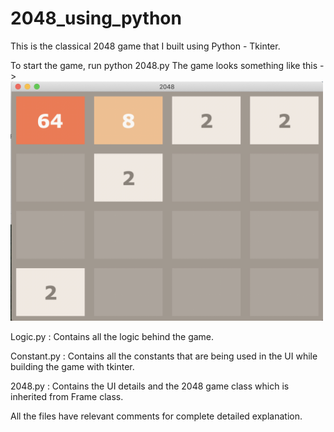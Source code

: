 # 2048_using_python

This is the classical 2048 game that I built using Python - Tkinter.

To start the game, run python 2048.py
The game looks something like this ->
<img src = "Screenshot/2048.png" width = "500px">

Logic.py : Contains all the logic behind the game. 

Constant.py : Contains all the constants that are being used in the UI while building the game with tkinter.

2048.py : Contains the UI details and the 2048 game class which is inherited from Frame class.

All the files have relevant comments for complete detailed explanation.
